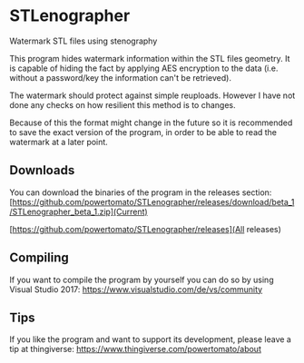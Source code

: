 # STLenographer
Watermark STL files using stenography

This program hides watermark information within the STL files geometry. It is capable of hiding the fact by applying AES encryption to the data (i.e. without a password/key the information can't be retrieved).

The watermark should protect against simple reuploads. However I have not done any checks on how resilient this method is to changes.

Because of this the format might change in the future so it is recommended to save the exact version of the program, in order to be able to read the watermark at a later point.

## Downloads

You can download the binaries of the program in the releases section:
[https://github.com/powertomato/STLenographer/releases/download/beta_1/STLenographer_beta_1.zip](Current)

[https://github.com/powertomato/STLenographer/releases](All releases)

## Compiling

If you want to compile the program by yourself you can do so by using Visual Studio 2017:
https://www.visualstudio.com/de/vs/community

## Tips

If you like the program and want to support its development, please leave a tip at thingiverse:
https://www.thingiverse.com/powertomato/about

